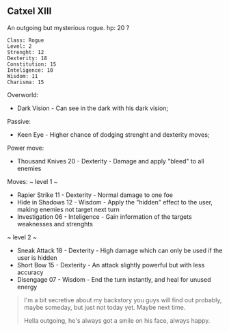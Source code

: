 ## Catxel XIII

An outgoing but mysterious rogue.
hp: 20 ?

	Class: Rogue
	Level: 2
	Strenght: 12
	Dexterity: 18
	Constitution: 15
	Inteligence: 10
	Wisdom: 11
	Charisma: 15

Overworld:
* Dark Vision    - Can see in the dark with his dark vision;

Passive:
* Keen Eye        - Higher chance of dodging strenght and dexterity moves;

Power move:
* Thousand Knives     20  -  Dexterity     - Damage and apply "bleed" to all enemies

Moves:
~ level 1 ~
* Rapier Strike           11   - Dexterity      - Normal damage to one foe
* Hide in Shadows    12   - Wisdom       - Apply the "hidden" effect to the user, making enemies not target next turn
* Investigation          06   - Inteligence   - Gain information of the targets weaknesses and strenghts

~ level 2 ~
* Sneak Attack       18    - Dexterity     - High damage which can only be used if the user is hidden
* Short Bow           15    - Dexterity     - An attack slightly powerful but with less accuracy
* Disengage           07   - Wisdom      - End the turn instantly, and heal for unused energy


>I'm a bit secretive about my backstory you guys will find out probably, maybe someday, but just not today yet. Maybe next time.
>
>Hella outgoing, he's always got a smile on his face, always happy.